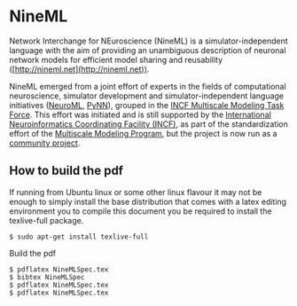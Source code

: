 
NineML
======

Network Interchange for NEuroscience (NineML) is a simulator-independent language with the aim of providing an unambiguous description of neuronal network models for efficient model sharing and reusability ([http://nineml.net](http://nineml.net)).

NineML emerged from a joint effort of experts in the fields of computational neuroscience, simulator development and simulator-independent language initiatives ([NeuroML](http://www.neuroml.org/), [PyNN](http://neuralensemble.org/PyNN/)), grouped in the [INCF Multiscale Modeling Task Force](https://www.incf.org/activities/our-programs/modeling/people). This effort was initiated and is still supported by the [International Neuroinformatics Coordinating Facility (INCF)](http://www.incf.org), as part of the standardization effort of the [Multiscale Modeling Program](https://www.incf.org/activities/our-programs/modeling), but the project is now run as a [community project](../committee).


How to build the pdf
---

If running from Ubuntu linux or some other linux flavour it may not be enough to simply install the base distribution that comes with a latex editing environment you to compile this document you be required to install the texlive-full package.

```
$ sudo apt-get install texlive-full 
```

Build the pdf

```
$ pdflatex NineMLSpec.tex
$ bibtex NineMLSpec
$ pdflatex NineMLSpec.tex
$ pdflatex NineMLSpec.tex
```
